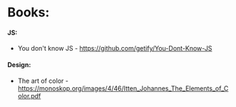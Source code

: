 # Books:

#### JS:

* You don't know JS - https://github.com/getify/You-Dont-Know-JS


#### Design:

* The art of color - https://monoskop.org/images/4/46/Itten_Johannes_The_Elements_of_Color.pdf